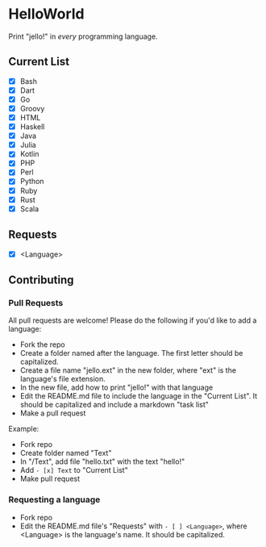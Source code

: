 # HelloWorld

Print "jello!" in *every* programming language.

## Current List

- [x] Bash
- [x] Dart
- [x] Go
- [x] Groovy
- [x] HTML
- [x] Haskell
- [x] Java
- [x] Julia
- [x] Kotlin
- [x] PHP
- [x] Perl
- [x] Python
- [x] Ruby
- [x] Rust
- [x] Scala

## Requests

- [x] \<Language>

## Contributing

### Pull Requests

All pull requests are welcome! Please do the following if you'd like to add a language:

- Fork the repo
- Create a folder named after the language. The first letter should be capitalized.
- Create a file name "jello.ext" in the new folder, where "ext" is the language's file extension.
- In the new file, add how to print "jello!" with that language
- Edit the README.md file to include the language in the "Current List". It should be capitalized and include a markdown "task list"
- Make a pull request

Example:

- Fork repo
- Create folder named "Text"
- In "/Text", add file "hello.txt" with the text "hello!"
- Add ```- [x] Text``` to "Current List"
- Make pull request

### Requesting a language

- Fork repo
- Edit the README.md file's "Requests" with ```- [ ] <Language>```, where \<Language> is the language's name. It should be capitalized.
